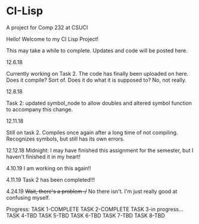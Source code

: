 # CI-Lisp
A project for Comp 232 at CSUCI

Hello! Welcome to my CI Lisp Project!

This may take a while to complete. Updates and code will be posted here.

12.6.18

Currently working on Task 2. The code has finally been uploaded on here. Does it compile? Sort of. Does it do what it is supposed to?
No, not really.


12.8.18

Task 2: updated symbol_node to allow doubles and altered symbol function to accompany this change.

12.11.18

Still on task 2. Compiles once again after a long time of not compiling. Recognizes symbols, but still has its own errors. 

12.12.18 Midnight:
I may have finished this assignment for the semester, but I haven't finished it in my heart!

4.10.19
I am working on this again!!

4.11.19
Task 2 has been completed!!!

4.24.19
<strike>Wait, there's a problem :/</strike> No there isn't. I'm just really good at confusing myself.

Progress:
TASK 1-COMPLETE
TASK 2-COMPLETE
TASK 3-in progress...
TASK 4-TBD
TASK 5-TBD
TASK 6-TBD
TASK 7-TBD
TASK 8-TBD
